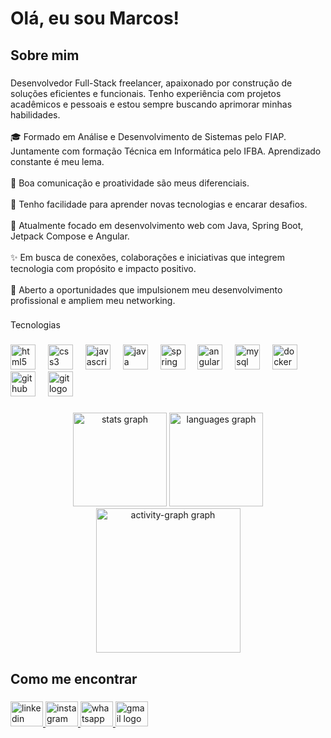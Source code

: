 <h1 align="left">Olá, eu sou Marcos!</h1>

###

<h2 align="left">Sobre mim</h2>

###

<p align="left">Desenvolvedor Full-Stack freelancer, apaixonado por construção de soluções eficientes e funcionais. Tenho experiência com projetos acadêmicos e pessoais e estou sempre buscando aprimorar minhas habilidades.<br><br>🎓 Formado em Análise e Desenvolvimento de Sistemas pelo FIAP. Juntamente com formação Técnica em Informática pelo IFBA. Aprendizado constante é meu lema.<br><br>💬 Boa comunicação e proatividade são meus diferenciais.<br><br>🧩 Tenho facilidade para aprender novas tecnologias e encarar desafios.<br><br>🎯 Atualmente focado em desenvolvimento web com Java, Spring Boot, Jetpack Compose e Angular.<br><br>✨ Em busca de conexões, colaborações e iniciativas que integrem tecnologia com propósito e impacto positivo.<br><br>🔎 Aberto a oportunidades que impulsionem meu desenvolvimento profissional e ampliem meu networking.</p>

###

<p align="left">Tecnologias</p>

###

<div align="left">
  <img src="https://cdn.jsdelivr.net/gh/devicons/devicon/icons/html5/html5-plain.svg" height="40" alt="html5 logo"  />
  <img width="12" />
  <img src="https://cdn.jsdelivr.net/gh/devicons/devicon/icons/css3/css3-plain.svg" height="40" alt="css3 logo"  />
  <img width="12" />
  <img src="https://cdn.jsdelivr.net/gh/devicons/devicon/icons/javascript/javascript-original.svg" height="40" alt="javascript logo"  />
  <img width="12" />
  <img src="https://cdn.jsdelivr.net/gh/devicons/devicon/icons/java/java-original.svg" height="40" alt="java logo"  />
  <img width="12" />
  <img src="https://cdn.jsdelivr.net/gh/devicons/devicon/icons/spring/spring-original.svg" height="40" alt="spring logo"  />
  <img width="12" />
  <img src="https://cdn.jsdelivr.net/gh/devicons/devicon/icons/angularjs/angularjs-plain.svg" height="40" alt="angularjs logo"  />
  <img width="12" />
  <img src="https://cdn.jsdelivr.net/gh/devicons/devicon/icons/mysql/mysql-original.svg" height="40" alt="mysql logo"  />
  <img width="12" />
  <img src="https://cdn.jsdelivr.net/gh/devicons/devicon/icons/docker/docker-plain.svg" height="40" alt="docker logo"  />
  <img width="12" />
  <img src="https://cdn.jsdelivr.net/gh/devicons/devicon/icons/github/github-original.svg" height="40" alt="github logo"  />
  <img width="12" />
  <img src="https://cdn.jsdelivr.net/gh/devicons/devicon/icons/git/git-original.svg" height="40" alt="git logo"  />
</div>

###

<div align="center">
  <img src="https://github-readme-stats.vercel.app/api?username=MarcosLucena0&hide_title=false&hide_rank=false&show_icons=true&include_all_commits=true&count_private=true&disable_animations=false&theme=vue&locale=en&hide_border=false&order=1" height="150" alt="stats graph"  />
  <img src="https://github-readme-stats.vercel.app/api/top-langs?username=MarcosLucena0&locale=en&hide_title=false&layout=compact&card_width=320&langs_count=5&theme=vue&hide_border=false&order=2" height="150" alt="languages graph"  />
  <img src="https://github-readme-activity-graph.vercel.app/graph?username=MarcosLucena0&radius=16&theme=github-light&area=true&order=5" height="231" alt="activity-graph graph"  />
</div>

###


<h2 align="left">Como me encontrar</h2>

###

<div align="left">
  <a href="https://www.linkedin.com/in/marcos-lucena-91576a245/" target="_blank">
    <img src="https://raw.githubusercontent.com/maurodesouza/profile-readme-generator/master/src/assets/icons/social/linkedin/default.svg" width="52" height="40" alt="linkedin logo"  />
  </a>
  <a href="https://www.instagram.com/marcos_lucena0/" target="_blank">
    <img src="https://raw.githubusercontent.com/maurodesouza/profile-readme-generator/master/src/assets/icons/social/instagram/default.svg" width="52" height="40" alt="instagram logo"  />
  </a>
  <a href="https://marcoslucena0.github.io/Portfolio/?fbclid=PAZXh0bgNhZW0CMTEAAafcTWXVXRbDQggKc8hXcGCadVEMWaLNbVDtP-BuzPRJkxxZ_2NJSh35ABLQgw_aem_FNY2vyrMUTfkOqnB3Wrw_A" target="_blank">
    <img src="https://raw.githubusercontent.com/maurodesouza/profile-readme-generator/master/src/assets/icons/social/whatsapp/default.svg" width="52" height="40" alt="whatsapp logo"  />
  </a>
  <a href="marcoslucenadesouza@gmail.com" target="_blank">
    <img src="https://raw.githubusercontent.com/maurodesouza/profile-readme-generator/master/src/assets/icons/social/gmail/default.svg" width="52" height="40" alt="gmail logo"  />
  </a>
</div>

###
